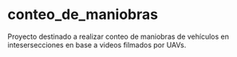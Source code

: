 # conteo_de_maniobras
Proyecto destinado a realizar conteo de maniobras de vehículos en intesersecciones en base a videos filmados por UAVs.

